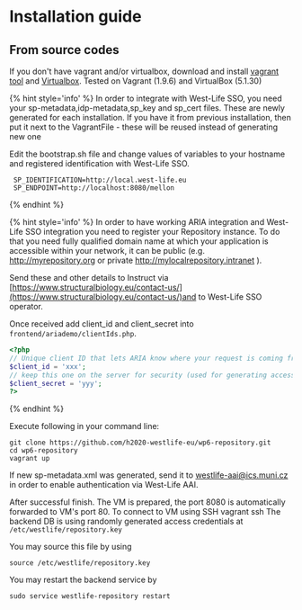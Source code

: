 # Installation guide 

## From source codes
If you don't have vagrant and/or virtualbox, download and install [vagrant tool](https://www.vagrantup.com/downloads.html) and [Virtualbox](https://www.virtualbox.org/wiki/Downloads).
Tested on Vagrant (1.9.6) and VirtualBox (5.1.30)

{% hint style='info' %}
In order to integrate with West-Life SSO, you need  your sp-metadata,idp-metadata,sp_key and sp_cert files.
These are newly generated for each installation. If you have it from previous installation, then put it next to the VagrantFile - these will be reused instead of generating new one

Edit the bootstrap.sh file and change values of variables to your hostname and registered identification with West-Life SSO.

     SP_IDENTIFICATION=http://local.west-life.eu
     SP_ENDPOINT=http://localhost:8080/mellon 

{% endhint %}

{% hint style='info' %}
In order to have working ARIA integration and West-Life SSO integration you need to register your Repository instance. To do that you need fully qualified domain name at which your application is accessible within your network, it can be public \(e.g. http://myrepository.org or private http://mylocalrepository.intranet \).

Send these and other details to Instruct via [https://www.structuralbiology.eu/contact-us/](https://www.structuralbiology.eu/contact-us/)and to West-Life SSO operator.

Once received add client_id and client_secret into `frontend/ariademo/clientIds.php`.
```php
<?php
// Unique client ID that lets ARIA know where your request is coming from
$client_id = 'xxx';
// keep this one on the server for security (used for generating access tokens)
$client_secret = 'yyy';
?> 
```
{% endhint %}


Execute following in your command line:


    git clone https://github.com/h2020-westlife-eu/wp6-repository.git
    cd wp6-repository
    vagrant up

If new sp-metadata.xml was generated, send it to westlife-aai@ics.muni.cz in order to enable authentication via West-Life AAI. 

After successful finish. The VM is prepared, the port 8080 is automatically forwarded to VM's port 80. 
To connect to VM using SSH
    vagrant ssh
The backend DB is using randomly generated access credentials at  `/etc/westlife/repository.key`
    
You may source this file by using

    source /etc/westlife/repository.key
    
You may restart the backend service by

    sudo service westlife-repository restart
    

